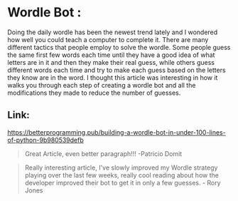 

# Wordle Bot :

Doing the daily wordle has been the newest trend lately and I wondered how well you could teach a computer to complete it. There are many different tactics that people employ to solve the wordle. Some people guess the same first few words each time until they have a good idea of what letters are in it and then they make their real guess, while others guess different words each time and try to make each guess based on the letters they know are in the word. I thought this article was interesting in how it walks you through each step of creating a wordle bot and all the modifications they made to reduce the number of guesses. 

## Link:
https://betterprogramming.pub/building-a-wordle-bot-in-under-100-lines-of-python-9b980539defb

> Great Article, even better paragraph!!! -Patricio Domit

> Really interesting article, I've slowly improved my Wordle strategy playing over the last few weeks, really cool reading about how the developer improved their bot to get it in only a few guesses. - Rory Jones